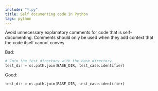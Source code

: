 ```yaml
---
include: "*.py"
title: Self documenting code in Python
tags: python
---
```


Avoid unnecessary explanatory comments for code that is self-documenting. Comments should only be used when they add context that the code itself cannot convey.

Bad:

```python
# Join the test directory with the base directory
test_dir = os.path.join(BASE_DIR, test_case.identifier)
```

Good:

```python
test_dir = os.path.join(BASE_DIR, test_case.identifier)
```
